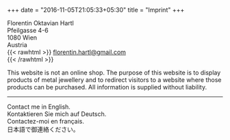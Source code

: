 +++
date = "2016-11-05T21:05:33+05:30"
title = "Imprint"
+++

Florentin Oktavian Hartl  
Pfeilgasse 4-6  
1080 Wien  
Austria  
{{< rawhtml >}}
florentin.hartl@gmail.com  
{{< /rawhtml >}}

This website is not an online shop. The purpose of this website is to display products of metal jewellery and to redirect visitors to a website where those products can be purchased. All information is supplied without liability.

---
Contact me in English.  
Kontaktieren Sie mich auf Deutsch.  
Contactez-moi en français.  
日本語で御連絡ください。
